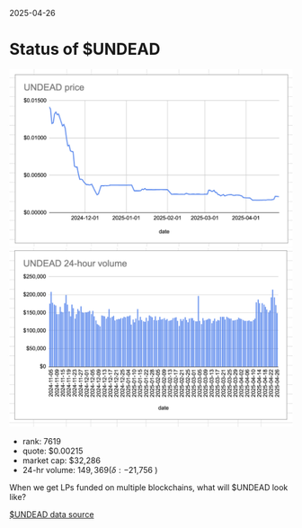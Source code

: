 2025-04-26 

# Status of $UNDEAD 

![$UNDEAD rank](imgs/01a-rank.png) 
![$UNDEAD quote](imgs/01b-quote.png) 
![$UNDEAD market captalization](imgs/01c-cap.png) 
![$UNDEAD 24-hour volume](imgs/01d-vol.png) 

* rank: 7619 
* quote: $0.00215 
* market cap: $32,286 
* 24-hr volume: $149,369 (δ: -$21,756 ) 

When we get LPs funded on multiple blockchains, what will $UNDEAD look like? 

[$UNDEAD data source](https://www.coingecko.com/en/coins/undead-blocks) 


